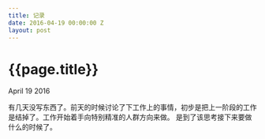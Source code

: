 ```yaml
---
title: 记录
date: 2016-04-19 00:00:00 Z
layout: post
---
```


{{page.title}}
========

<p class="meta">April 19 2016</p>

有几天没写东西了。前天的时候讨论了下工作上的事情，初步是把上一阶段的工作是结掉了。工作开始着手向特别精准的人群方向来做。
是到了该思考接下来要做什么的时候了。
